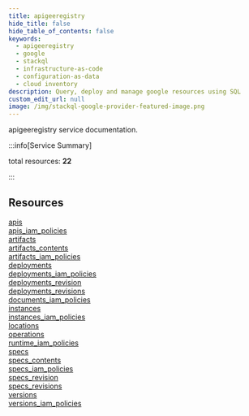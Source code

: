 ```yaml
---
title: apigeeregistry
hide_title: false
hide_table_of_contents: false
keywords:
  - apigeeregistry
  - google
  - stackql
  - infrastructure-as-code
  - configuration-as-data
  - cloud inventory
description: Query, deploy and manage google resources using SQL
custom_edit_url: null
image: /img/stackql-google-provider-featured-image.png
---
```


apigeeregistry service documentation.

:::info[Service Summary]

total resources: __22__  

:::

## Resources
<div class="row">
<div class="providerDocColumn">
<a href="/apigeeregistry/apis/">apis</a><br />
<a href="/apigeeregistry/apis_iam_policies/">apis_iam_policies</a><br />
<a href="/apigeeregistry/artifacts/">artifacts</a><br />
<a href="/apigeeregistry/artifacts_contents/">artifacts_contents</a><br />
<a href="/apigeeregistry/artifacts_iam_policies/">artifacts_iam_policies</a><br />
<a href="/apigeeregistry/deployments/">deployments</a><br />
<a href="/apigeeregistry/deployments_iam_policies/">deployments_iam_policies</a><br />
<a href="/apigeeregistry/deployments_revision/">deployments_revision</a><br />
<a href="/apigeeregistry/deployments_revisions/">deployments_revisions</a><br />
<a href="/apigeeregistry/documents_iam_policies/">documents_iam_policies</a><br />
<a href="/apigeeregistry/instances/">instances</a>
</div>
<div class="providerDocColumn">
<a href="/apigeeregistry/instances_iam_policies/">instances_iam_policies</a><br />
<a href="/apigeeregistry/locations/">locations</a><br />
<a href="/apigeeregistry/operations/">operations</a><br />
<a href="/apigeeregistry/runtime_iam_policies/">runtime_iam_policies</a><br />
<a href="/apigeeregistry/specs/">specs</a><br />
<a href="/apigeeregistry/specs_contents/">specs_contents</a><br />
<a href="/apigeeregistry/specs_iam_policies/">specs_iam_policies</a><br />
<a href="/apigeeregistry/specs_revision/">specs_revision</a><br />
<a href="/apigeeregistry/specs_revisions/">specs_revisions</a><br />
<a href="/apigeeregistry/versions/">versions</a><br />
<a href="/apigeeregistry/versions_iam_policies/">versions_iam_policies</a>
</div>
</div>